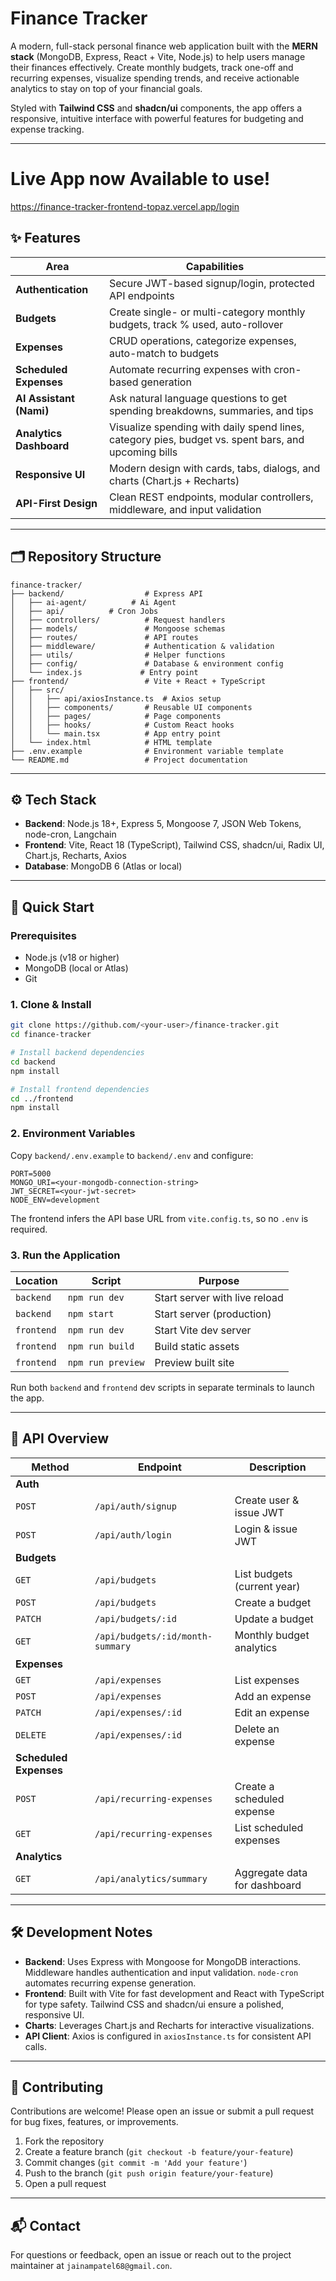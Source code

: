 
# Finance Tracker

A modern, full-stack personal finance web application built with the **MERN stack** (MongoDB, Express, React + Vite, Node.js) to help users manage their finances effectively. Create monthly budgets, track one-off and recurring expenses, visualize spending trends, and receive actionable analytics to stay on top of your financial goals.

Styled with **Tailwind CSS** and **shadcn/ui** components, the app offers a responsive, intuitive interface with powerful features for budgeting and expense tracking.

---

# Live App now Available to use!

https://finance-tracker-frontend-topaz.vercel.app/login

## ✨ Features

| **Area**               | **Capabilities**                                                                 |
|------------------------|----------------------------------------------------------------------------------|
| **Authentication**     | Secure JWT-based signup/login, protected API endpoints                           |
| **Budgets**            | Create single- or multi-category monthly budgets, track % used, auto-rollover    |
| **Expenses**           | CRUD operations, categorize expenses, auto-match to budgets                     |
| **Scheduled Expenses** | Automate recurring expenses with cron-based generation                           |
| **AI Assistant (Nami)** | 	Ask natural language questions to get spending breakdowns, summaries, and tips|
| **Analytics Dashboard**| Visualize spending with daily spend lines, category pies, budget vs. spent bars, and upcoming bills |
| **Responsive UI**      | Modern design with cards, tabs, dialogs, and charts (Chart.js + Recharts)        |
| **API-First Design**   | Clean REST endpoints, modular controllers, middleware, and input validation      |

---

## 🗂️ Repository Structure

```
finance-tracker/
├── backend/                  # Express API
│   ├── ai-agent/          # Ai Agent
│   ├── api/          # Cron Jobs
│   ├── controllers/          # Request handlers
│   ├── models/               # Mongoose schemas
│   ├── routes/               # API routes
│   ├── middleware/           # Authentication & validation
│   ├── utils/                # Helper functions
│   ├── config/               # Database & environment config
│   └── index.js             # Entry point
├── frontend/                 # Vite + React + TypeScript
│   ├── src/
│   │   ├── api/axiosInstance.ts  # Axios setup
│   │   ├── components/       # Reusable UI components
│   │   ├── pages/            # Page components
│   │   ├── hooks/            # Custom React hooks
│   │   └── main.tsx          # App entry point
│   └── index.html            # HTML template
├── .env.example              # Environment variable template
└── README.md                 # Project documentation
```

---

## ⚙️ Tech Stack

- **Backend**: Node.js 18+, Express 5, Mongoose 7, JSON Web Tokens, node-cron, Langchain 
- **Frontend**: Vite, React 18 (TypeScript), Tailwind CSS, shadcn/ui, Radix UI, Chart.js, Recharts, Axios
- **Database**: MongoDB 6 (Atlas or local)

---

## 🚀 Quick Start

### Prerequisites
- Node.js (v18 or higher)
- MongoDB (local or Atlas)
- Git

### 1. Clone & Install
```bash
git clone https://github.com/<your-user>/finance-tracker.git
cd finance-tracker

# Install backend dependencies
cd backend
npm install

# Install frontend dependencies
cd ../frontend
npm install
```

### 2. Environment Variables
Copy `backend/.env.example` to `backend/.env` and configure:
```
PORT=5000
MONGO_URI=<your-mongodb-connection-string>
JWT_SECRET=<your-jwt-secret>
NODE_ENV=development
```
The frontend infers the API base URL from `vite.config.ts`, so no `.env` is required.

### 3. Run the Application
| **Location** | **Script**         | **Purpose**                       |
|--------------|--------------------|-----------------------------------|
| `backend`    | `npm run dev`      | Start server with live reload     |
| `backend`    | `npm start`        | Start server (production)         |
| `frontend`   | `npm run dev`      | Start Vite dev server             |
| `frontend`   | `npm run build`    | Build static assets               |
| `frontend`   | `npm run preview`  | Preview built site                |

Run both `backend` and `frontend` dev scripts in separate terminals to launch the app.

---

## 📡 API Overview

| **Method** | **Endpoint**                          | **Description**                          |
|------------|---------------------------------------|------------------------------------------|
| **Auth**   |                                       |                                          |
| `POST`     | `/api/auth/signup`                    | Create user & issue JWT                  |
| `POST`     | `/api/auth/login`                     | Login & issue JWT                        |
| **Budgets**|                                       |                                          |
| `GET`      | `/api/budgets`                        | List budgets (current year)              |
| `POST`     | `/api/budgets`                        | Create a budget                          |
| `PATCH`    | `/api/budgets/:id`                    | Update a budget                          |
| `GET`      | `/api/budgets/:id/month-summary`      | Monthly budget analytics                 |
| **Expenses**|                                      |                                          |
| `GET`      | `/api/expenses`                       | List expenses                            |
| `POST`     | `/api/expenses`                       | Add an expense                           |
| `PATCH`    | `/api/expenses/:id`                   | Edit an expense                          |
| `DELETE`   | `/api/expenses/:id`                   | Delete an expense                        |
| **Scheduled Expenses** |                           |                                          |
| `POST`     | `/api/recurring-expenses`             | Create a scheduled expense               |
| `GET`      | `/api/recurring-expenses`             | List scheduled expenses                  |
| **Analytics** |                                    |                                          |
| `GET`      | `/api/analytics/summary`              | Aggregate data for dashboard             |

---

## 🛠️ Development Notes
- **Backend**: Uses Express with Mongoose for MongoDB interactions. Middleware handles authentication and input validation. `node-cron` automates recurring expense generation.
- **Frontend**: Built with Vite for fast development and React with TypeScript for type safety. Tailwind CSS and shadcn/ui ensure a polished, responsive UI.
- **Charts**: Leverages Chart.js and Recharts for interactive visualizations.
- **API Client**: Axios is configured in `axiosInstance.ts` for consistent API calls.


---

## 🤝 Contributing
Contributions are welcome! Please open an issue or submit a pull request for bug fixes, features, or improvements.

1. Fork the repository
2. Create a feature branch (`git checkout -b feature/your-feature`)
3. Commit changes (`git commit -m 'Add your feature'`)
4. Push to the branch (`git push origin feature/your-feature`)
5. Open a pull request

---

## 📬 Contact
For questions or feedback, open an issue or reach out to the project maintainer at `jainampatel68@gmail.con`.

